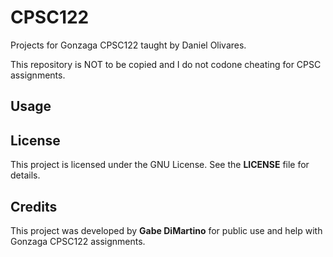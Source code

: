 
# CPSC122

Projects for Gonzaga CPSC122 taught by Daniel Olivares. 

This repository is NOT to be copied and I do not codone cheating for CPSC assignments.

## Usage


## License

This project is licensed under the GNU License. See the **LICENSE** file for details.

## Credits

This project was developed by **Gabe DiMartino** for public use and help with Gonzaga CPSC122 assignments.
